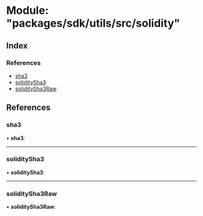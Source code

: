 # Module: "packages/sdk/utils/src/solidity"

## Index

### References

* [sha3](_packages_sdk_utils_src_solidity_.md#sha3)
* [soliditySha3](_packages_sdk_utils_src_solidity_.md#soliditysha3)
* [soliditySha3Raw](_packages_sdk_utils_src_solidity_.md#soliditysha3raw)

## References

###  sha3

• **sha3**:

___

###  soliditySha3

• **soliditySha3**:

___

###  soliditySha3Raw

• **soliditySha3Raw**:
